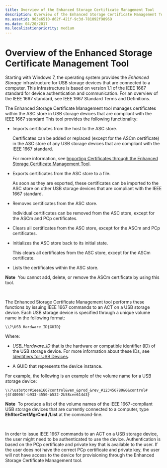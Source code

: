 ```yaml
---
title: Overview of the Enhanced Storage Certificate Management Tool
description: Overview of the Enhanced Storage Certificate Management Tool
ms.assetid: 963e6510-d62f-421f-9c3d-781092f98969
ms.date: 04/20/2017
ms.localizationpriority: medium
---
```


# Overview of the Enhanced Storage Certificate Management Tool


Starting with Windows 7, the operating system provides the *Enhanced Storage* infrastructure for USB storage devices that are connected to a computer. This infrastructure is based on version 1.1 of the IEEE 1667 standard for device authentication and communication. For an overview of the IEEE 1667 standard, see IEEE 1667 Standard Terms and Definitions.

The Enhanced Storage Certificate Management tool manages certificates within the ASC store in USB storage devices that are compliant with the IEEE 1667 standard This tool provides the following functionality:

-   Imports certificates from the host to the ASC store.

    Certificates can be added or replaced (except for the ASCm certificate) in the ASC store of any USB storage devices that are compliant with the IEEE 1667 standard.

    For more information, see [Importing Certificates through the Enhanced Storage Certificate Management Tool](importing-certificates-by-using-the-enhanced-storage-certificate-manag.md).

-   Exports certificates from the ASC store to a file.

    As soon as they are exported, these certificates can be imported to the ASC store on other USB storage devices that are compliant with the IEEE 1667 standard.

-   Removes certificates from the ASC store.

    Individual certificates can be removed from the ASC store, except for the ASCm and PCp certificates.

-   Clears all certificates from the ASC store, except for the ASCm and PCp certificates.

-   Initializes the ASC store back to its initial state.

    This clears all certificates from the ASC store, except for the ASCm certificate.

-   Lists the certificates within the ASC store.

**Note**  You cannot add, delete, or remove the ASCm certificate by using this tool.

 

The Enhanced Storage Certificate Management tool performs these functions by issuing IEEE 1667 commands to an ACT on a USB storage device. Each USB storage device is specified through a unique volume name in the following format:

```
\\?\USB_Hardware_ID{GUID}
```

Where:

-   *USB\_Hardware\_ID* that is the hardware or compatible identifier (ID) of the USB storage device. For more information about these IDs, see [Identifiers for USB Devices](https://msdn.microsoft.com/library/windows/hardware/ff546284).

-   A GUID that represents the device instance.

For example, the following is an example of the volume name for a USB storage device:

```
\\?\usbstor#ieee1667control&ven_&prod_&rev_#123456789&0&control#{4f40006f-b933-4550-b532-2b58cee614d3}
```

**Note**  To produce a list of the volume names of the IEEE 1667-compliant USB storage devices that are currently connected to a computer, type **EhStorCertMgrCmd /List** at the command-line.

 

In order to issue IEEE 1667 commands to an ACT on a USB storage device, the user might need to be authenticated to use the device. Authentication is based on the PCp certificate and private key that is available to the user. If the user does not have the correct PCp certificate and private key, the user will not have access to the device for provisioning through the Enhanced Storage Certificate Management tool.

 

 






